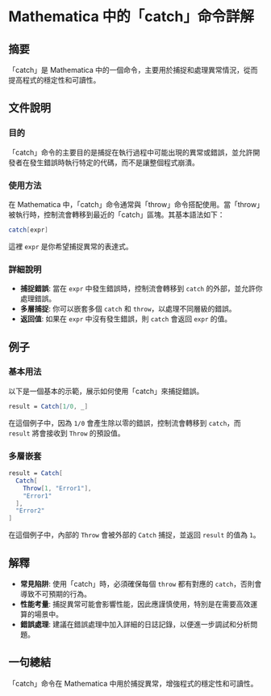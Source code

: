 <!--
Meta Description: # Mathematica 中的「catch」命令詳解 ## 摘要 「catch」是 Mathematica 中的一個命令，主要用於捕捉和處理異常情況，從而提高程式的穩定性和可讀性。 ## 文件說明 ### 目的 「catch」命令的主要目的是捕捉在執行過程中可能出現的異常或錯誤，並允許開發者在發生...
Meta Keywords: catch, mathematica, throw, expr, result
-->

# Mathematica 中的「catch」命令詳解

## 摘要
「catch」是 Mathematica 中的一個命令，主要用於捕捉和處理異常情況，從而提高程式的穩定性和可讀性。

## 文件說明
### 目的
「catch」命令的主要目的是捕捉在執行過程中可能出現的異常或錯誤，並允許開發者在發生錯誤時執行特定的代碼，而不是讓整個程式崩潰。

### 使用方法
在 Mathematica 中，「catch」命令通常與「throw」命令搭配使用。當「throw」被執行時，控制流會轉移到最近的「catch」區塊。其基本語法如下：

```mathematica
catch[expr]
```

這裡 `expr` 是你希望捕捉異常的表達式。

### 詳細說明
- **捕捉錯誤**: 當在 `expr` 中發生錯誤時，控制流會轉移到 `catch` 的外部，並允許你處理錯誤。
- **多層捕捉**: 你可以嵌套多個 `catch` 和 `throw`，以處理不同層級的錯誤。
- **返回值**: 如果在 `expr` 中沒有發生錯誤，則 `catch` 會返回 `expr` 的值。

## 例子
### 基本用法
以下是一個基本的示範，展示如何使用「catch」來捕捉錯誤。

```mathematica
result = Catch[1/0, _]
```
在這個例子中，因為 `1/0` 會產生除以零的錯誤，控制流會轉移到 `catch`，而 `result` 將會接收到 `Throw` 的預設值。

### 多層嵌套
```mathematica
result = Catch[
  Catch[
    Throw[1, "Error1"],
    "Error1"
  ],
  "Error2"
]
```
在這個例子中，內部的 `Throw` 會被外部的 `Catch` 捕捉，並返回 `result` 的值為 `1`。

## 解釋
- **常見陷阱**: 使用「catch」時，必須確保每個 `throw` 都有對應的 `catch`，否則會導致不可預期的行為。
- **性能考量**: 捕捉異常可能會影響性能，因此應謹慎使用，特別是在需要高效運算的場景中。
- **錯誤處理**: 建議在錯誤處理中加入詳細的日誌記錄，以便進一步調試和分析問題。

## 一句總結
「catch」命令在 Mathematica 中用於捕捉異常，增強程式的穩定性和可讀性。